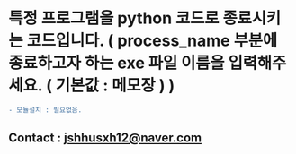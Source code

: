 # 특정 프로그램을 python 코드로 종료시키는 코드입니다. ( process_name 부분에 종료하고자 하는 exe 파일 이름을 입력해주세요. ( 기본값 : 메모장 ) )

```diff
- 모듈설치 : 필요없음.
```

## Contact : jshhusxh12@naver.com
